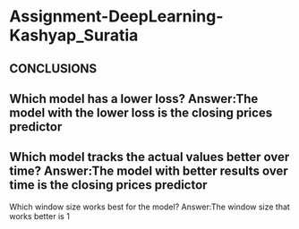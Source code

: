 # Assignment-DeepLearning-Kashyap_Suratia

CONCLUSIONS
----------------------------
Which model has a lower loss?
Answer:The model with the lower loss is the closing prices predictor
----------------------------
Which model tracks the actual values better over time?
Answer:The model with better results over time is the closing prices predictor
----------------------------
Which window size works best for the model?
Answer:The window size that works better is 1
